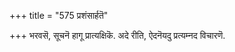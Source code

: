 +++
title = "575 प्रशंसार्हतॆ"

+++
भरवसॆ, सूचनॆ हागू प्रात्यक्षिकॆ. अदे रीति, ऐदनॆयदु प्रत्यम्नद विचारणॆ.

